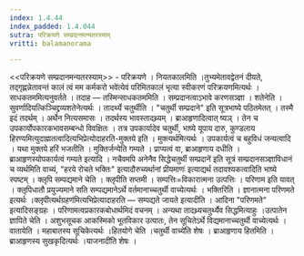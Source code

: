 ```yaml
---
index: 1.4.44
index_padded: 1.4.044
sutra: परिक्रयणे सम्प्रदानमन्यतरस्याम्
vritti: balamanorama

---
```

<<परिक्रयणे सम्प्रदानमन्यतरस्याम्>> - परिक्रयणे । नियतकालमिति ।तुभ्यमेतावद्वेतनं दीयते, तद्गृह्णन्नेतावन्तं कालं त्वं मम कर्मकरो भवे॑त्येवं परिमितकालं भृत्या स्वीकरणं परिक्रयणमित्यर्थः । साधकतममित्यनुवर्तते । तदाह — तस्मिन्साधकतममिति । सम्प्रदानत्वाऽभावे करणसञ्ज्ञा । शतेनेति । सुवर्णादियत्किञ्चिद्द्रव्यशतेनेत्यर्थः । तादर्थ्ये चतुर्थीति । "चतुर्थी सम्प्रदाने" इति सूत्रभाष्ये पठितमेतत् । तस्मै इदं तदर्थम् । अर्थेन नित्यसमासः । तदर्थस्य भावस्तादथ्र्यम् । ब्राआहृणादित्वात् ष्यञ् । तेन च उपकार्योपकारकभावसम्बन्धो विवक्षितः । तत्र उपकार्यादेव चतुर्थी, भाष्ये यूपाय दारु, कुण्डलाय हिरण्यमित्युदाह्मतत्वादित्यभिप्रेत्योदाहरति-मुक्तये इति । मुक्त्यर्थमित्यर्थः । उपकार्यत्वं च बहुविधं जन्यत्वादि । यथा मुक्तये हरिं भजतीति । मुक्तिर्जन्येति गम्यते । प्राप्यत्वं वा, ब्राआहृणाय दधीति । ब्राआहृणस्योपकार्यत्वं गम्यते इत्यादि । नचैवमपि अनेनैव सिद्धेचतुर्थी सम्प्रदाने॑ इति सूत्रं सम्प्रदानसञ्ज्ञाविधानं च व्यर्थमिति वाच्यं, "हरये रोचते भक्तिः" इत्यादौरुच्यर्थानां प्रीयमाणः॑ इत्याद्यर्थ तदावश्यकत्वादिति भाष्ये स्पष्टम् । क्लृपि सम्पद्यमाने चेति । क्लृपीति सप्तमी । सम्पत्तिः=विकारात्मना उत्पत्तिः । परिणाम इति यावत् । क्लृपिधातौ प्रयुज्यमाने सति सम्पद्यमानेऽर्थे वर्तमानाच्चतुर्थी वाच्येत्यर्थः । भक्तिरिति । ज्ञानात्मना परिणमते इत्यर्थः ।क्लृपीत्यर्थग्रहण॑मित्यभिप्रेत्यादाहरति — सम्पद्यते जायते इत्यादीति । आदिना "परिणमते" इत्यादिसङ्ग्रहः । परिणामत्वप्रकारकबोधार्थमिदं वचनम् । अन्यथा तादथ्र्यचतुर्थ्यैव सिद्धमित्याहुः ।उत्पातेन ज्ञापिते चेति । अशुभसूचक आकस्मिको भूतविकार उत्पातः, तेन सूचितेऽर्थे विद्यमानाच्चतुर्थी वाच्येत्यर्थः । वातायेति । महाबातस्य सूचिकेत्यर्थः ।हितयोगे चेति ।चतुर्थी वाच्ये॑ति शेषः । ब्राआहृणाय हितमिति । ब्राआहृणस्य सुखकृदित्यर्थः ।याजनादी॑ति शेषः ।